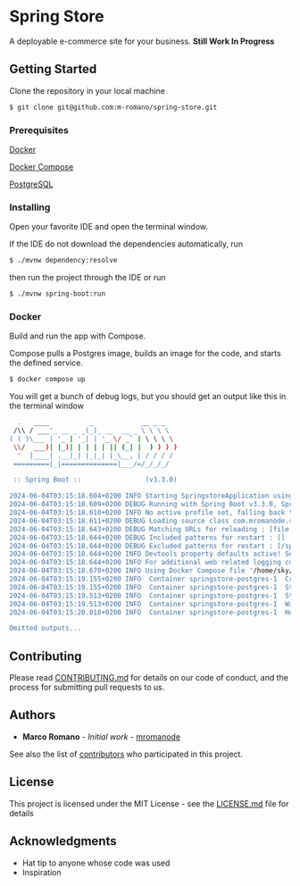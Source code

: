 # Spring Store

A deployable e-commerce site for your business. **Still Work In Progress**

## Getting Started

Clone the repository in your local machine
```bash
$ git clone git@github.com:m-romano/spring-store.git
```
### Prerequisites

[Docker](https://docs.docker.com/engine/install/)

[Docker Compose](https://docs.docker.com/compose/install/)

[PostgreSQL](https://www.postgresql.org/download/)

### Installing

Open your favorite IDE and open the terminal window.

If the IDE do not download the dependencies automatically, run
```bash
$ ./mvnw dependency:resolve
```

then run the project through the IDE or run

```bash
$ ./mvnw spring-boot:run
```

### Docker
Build and run the app with Compose.

Compose pulls a Postgres image, builds an image for the code, and starts the defined service.
```bash
$ docker compose up
```

You will get a bunch of debug logs, but you should get an output like this in the terminal window
```bash
  .   ____          _            __ _ _
 /\\ / ___'_ __ _ _(_)_ __  __ _ \ \ \ \
( ( )\___ | '_ | '_| | '_ \/ _` | \ \ \ \
 \\/  ___)| |_)| | | | | || (_| |  ) ) ) )
  '  |____| .__|_| |_|_| |_\__, | / / / /
 =========|_|==============|___/=/_/_/_/

 :: Spring Boot ::                (v3.3.0)

2024-06-04T03:15:18.604+0200 INFO Starting SpringstoreApplication using Java 22 with PID 38651 (/home/sky/Downloads/springstore/target/classes started by sky in /home/sky/Downloads/springstore)
2024-06-04T03:15:18.609+0200 DEBUG Running with Spring Boot v3.3.0, Spring v6.1.8
2024-06-04T03:15:18.610+0200 INFO No active profile set, falling back to 1 default profile: "default"
2024-06-04T03:15:18.611+0200 DEBUG Loading source class com.mromanode.springstore.SpringstoreApplication
2024-06-04T03:15:18.643+0200 DEBUG Matching URLs for reloading : [file:/home/sky/Downloads/springstore/target/classes/]
2024-06-04T03:15:18.644+0200 DEBUG Included patterns for restart : []
2024-06-04T03:15:18.644+0200 DEBUG Excluded patterns for restart : [/spring-boot-starter-[\w-]+/, /spring-boot/(bin|build|out)/, /spring-boot-starter/(bin|build|out)/, /spring-boot-devtools/(bin|build|out)/, /spring-boot-actuator/(bin|build|out)/, /spring-boot-autoconfigure/(bin|build|out)/]
2024-06-04T03:15:18.644+0200 INFO Devtools property defaults active! Set 'spring.devtools.add-properties' to 'false' to disable
2024-06-04T03:15:18.644+0200 INFO For additional web related logging consider setting the 'logging.level.web' property to 'DEBUG'
2024-06-04T03:15:18.670+0200 INFO Using Docker Compose file '/home/sky/Downloads/springstore/compose.yaml'
2024-06-04T03:15:19.155+0200 INFO  Container springstore-postgres-1  Created
2024-06-04T03:15:19.155+0200 INFO  Container springstore-postgres-1  Starting
2024-06-04T03:15:19.513+0200 INFO  Container springstore-postgres-1  Started
2024-06-04T03:15:19.513+0200 INFO  Container springstore-postgres-1  Waiting
2024-06-04T03:15:20.018+0200 INFO  Container springstore-postgres-1  Healthy

Omitted outputs...
```

## Contributing

Please read [CONTRIBUTING.md](https://gist.github.com/PurpleBooth/b24679402957c63ec426) for details on our code of conduct, and the process for submitting pull requests to us.

## Authors

* **Marco Romano** - *Initial work* - [mromanode](https://github.com/mromanode)

See also the list of [contributors](https://github.com/your/project/contributors) who participated in this project.

## License

This project is licensed under the MIT License - see the [LICENSE.md](LICENSE.md) file for details

## Acknowledgments

* Hat tip to anyone whose code was used
* Inspiration